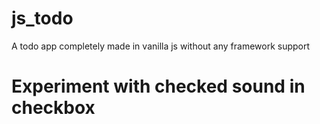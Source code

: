 # js_todo
A todo app completely made in vanilla js without any framework support

# Experiment with checked sound in checkbox 


